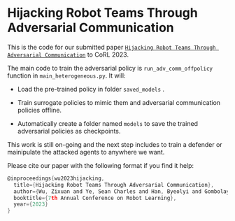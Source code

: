 # Hijacking Robot Teams Through Adversarial Communication

This is the code for our submitted paper [`Hijacking Robot Teams Through Adversarial Communication`]([url](https://openreview.net/pdf?id=bIvIUNH9VQ)) to CoRL 2023.

The main code to train the adversarial policy is `run_adv_comm_offpolicy` function in `main_heterogeneous.py`. It will:

* Load the pre-trained policy in folder `saved_models` .

* Train surrogate policies to mimic them and adversarial communication policies offline.

* Automatically create a folder named `models` to save the trained adversarial policies as checkpoints.

This work is still on-going and the next step includes to train a defender or mainipulate the attacked agents to anywhere we want.

Please cite our paper with the following format if you find it help:

```c
@inproceedings{wu2023hijacking,
  title={Hijacking Robot Teams Through Adversarial Communication},
  author={Wu, Zixuan and Ye, Sean Charles and Han, Byeolyi and Gombolay, Matthew},
  booktitle={7th Annual Conference on Robot Learning},
  year={2023}
}
